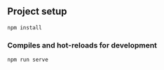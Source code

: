 ## Project setup
```
npm install
```

### Compiles and hot-reloads for development
```
npm run serve
```

